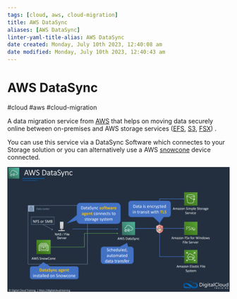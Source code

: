 ```yaml
---
tags: [cloud, aws, cloud-migration]
title: AWS DataSync
aliases: [AWS DataSync]
linter-yaml-title-alias: AWS DataSync
date created: Monday, July 10th 2023, 12:40:08 am
date modified: Monday, July 10th 2023, 12:40:43 am
---
```

# AWS DataSync
#cloud #aws #cloud-migration 

A data migration service from [AWS](Cloud%20Computing/AWS/AWS.md) that helps on moving data  securely online between on-premises and AWS storage services ([EFS](Cloud%20Computing/AWS/Storage/EFS.md), [S3](Cloud%20Computing/AWS/Storage/S3.md), [FSX](FSX)) . 

You can use this service via a DataSync Software which connectes to your Storage solution or you can alternatively use a AWS [snowcone](snowcone) device connected. 


![](Attachments/Pasted%20image%2020230321145748.png)